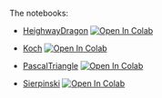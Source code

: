 The notebooks:

- [HeighwayDragon](https://github.com/alireza-astane/Comp_Physics/blob/main/ex1_fractals/heighwayDragon/Dragon.ipynb) [![Open In Colab](https://colab.research.google.com/assets/colab-badge.svg)](https://drive.google.com/file/d/111aW4w7abkl69iqlvseGs1TDcm2zPBmn/view?usp=sharing)

- [Koch](https://github.com/alireza-astane/Comp_Physics/blob/main/ex1_fractals/koch/Koch.ipynb) [![Open In Colab](https://colab.research.google.com/assets/colab-badge.svg)](https://drive.google.com/file/d/1g3jOse4CFh1-BX_hO7nkOWeQLPaIQCQj/view?usp=sharing)

- [PascalTriangle](https://github.com/alireza-astane/Comp_Physics/blob/main/ex1_fractals/pascalTriangle/pascalTriangle.ipynb) [![Open In Colab](https://colab.research.google.com/assets/colab-badge.svg)](https://drive.google.com/file/d/1r2pk-mPGIUWVCoy3lFDI9Mp7TF0IZyPj/view?usp=sharing)

- [Sierpinski](https://github.com/alireza-astane/Comp_Physics/blob/main/ex1_fractals/sierpinski/Sierpinski.ipynb) [![Open In Colab](https://colab.research.google.com/assets/colab-badge.svg)](https://drive.google.com/file/d/10oNJhAxBWaI3kuHq4R55RcY9YgMi5jVx/view?usp=sharing)

